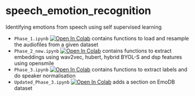 # speech_emotion_recognition
Identifying emotions from speech using self supervised learning

- `Phase_1.ipynb` [![Open In Colab](https://colab.research.google.com/assets/colab-badge.svg)](https://colab.research.google.com/github/satvik-dixit/speech_emotion_recognition/blob/main/Phase_1.ipynb) contains functions to load and resample the audiofiles from a given dataset
- `Phase_2_new.ipynb` [![Open In Colab](https://colab.research.google.com/assets/colab-badge.svg)](https://colab.research.google.com/github/satvik-dixit/speech_emotion_recognition/blob/main/Phase_2_new.ipynb) contains functions to extract embeddings using wav2vec, hubert, hybrid BYOL-S and dsp features using opensmile
- `Phase_3.ipynb` [![Open In Colab](https://colab.research.google.com/assets/colab-badge.svg)](https://colab.research.google.com/github/satvik-dixit/speech_emotion_recognition/blob/main/Phase_3.ipynb) contains functions to extract labels and do speaker normalisation
- `Updated_Phase_3.ipynb` [![Open In Colab](https://colab.research.google.com/assets/colab-badge.svg)](https://colab.research.google.com/github/satvik-dixit/speech_emotion_recognition/blob/main/Updated_Phase_3.ipynb) adds a section on EmoDB dataset
